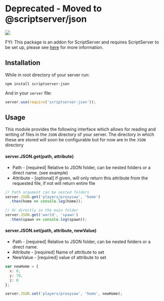 Deprecated - Moved to @scriptserver/json
====================

[![](http://i.imgur.com/zhptNme.png)](https://github.com/garrettjoecox/scriptserver)

FYI: This package is an addon for ScriptServer and requires ScriptServer to be set up, please see [here](https://github.com/garrettjoecox/scriptserver) for more information.

## Installation
While in root directory of your server run:
```
npm install scriptserver-json
```
And in your `server` file:
```javascript
server.use(require('scriptserver-json'));
```

## Usage
This module provides the following interface which allows for reading and writing of files in the `JSON` directory of your server. The directory in which these are stored will soon be configurable but for now are in the `JSON` directory

#### server.JSON.get(path, attribute)
- Path - [required] Relative to JSON folder, can be nested folders or a direct name. (see example)
- Attribute - [optional] if given, will only return this attribute from the requested file, if not will return entire file

```javascript
// Path argument can be nested folders
server.JSON.get('players/proxysaw', 'home')
  .then(home => console.log(home));

// Or directly in the main folder
server.JSON.get('world', 'spawn')
  .then(spawn => console.log(spawn));
```

#### server.JSON.set(path, attribute, newValue)
- Path - [required] Relative to JSON folder, can be nested folders or a direct name.
- Attribute - [required] Name of attribute to set
- NewValue - [required] value of attribute to set

```javascript
var newHome = {
  x: 0,
  y: 70,
  z: 0
};

server.JSON.set('players/proxysaw', 'home', newHome);
```
